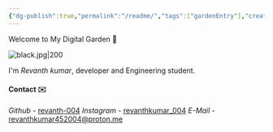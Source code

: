 ```yaml
---
{"dg-publish":true,"permalink":"/readme/","tags":["gardenEntry"],"created":"2025-07-30T21:46:05.886+05:30"}
---
```


Welcome to My Digital Garden 🏡

![black.jpg|200](/img/user/img/black.jpg)

I'm *Revanth kumar*, developer and Engineering student.

#### Contact ✉️

*Github* - [revanth-004](https://github.com/revanth-004)
*Instagram* - [revanthkumar_004](https://www.instagram.com/revanthkumar_004) 
*E-Mail* - revanthkumar452004@proton.me

